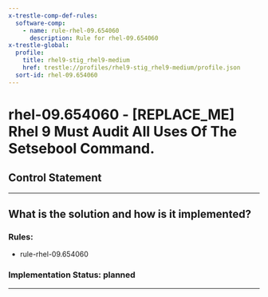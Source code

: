 ```yaml
---
x-trestle-comp-def-rules:
  software-comp:
    - name: rule-rhel-09.654060
      description: Rule for rhel-09.654060
x-trestle-global:
  profile:
    title: rhel9-stig_rhel9-medium
    href: trestle://profiles/rhel9-stig_rhel9-medium/profile.json
  sort-id: rhel-09.654060
---
```


# rhel-09.654060 - \[REPLACE_ME\] Rhel 9 Must Audit All Uses Of The Setsebool Command.

## Control Statement

______________________________________________________________________

## What is the solution and how is it implemented?

<!-- For implementation status enter one of: implemented, partial, planned, alternative, not-applicable -->

<!-- Note that the list of rules under ### Rules: is read-only and changes will not be captured after assembly to JSON -->

<!-- Add control implementation description here for control: rhel-09.654060 -->

### Rules:

  - rule-rhel-09.654060

### Implementation Status: planned

______________________________________________________________________
